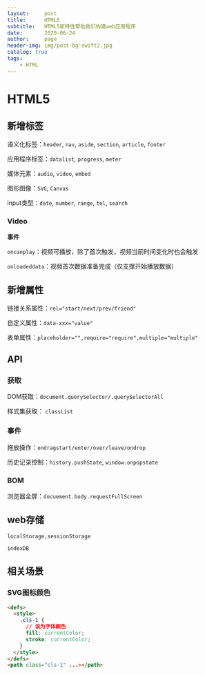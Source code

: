 ```yaml
---
layout:     post
title:      HTML5
subtitle:   HTML5新特性帮助我们构建web应用程序
date:       2020-06-24
author:     page
header-img: img/post-bg-swift2.jpg
catalog: true
tags:
    - HTML
---
```


# HTML5

## 新增标签

语义化标签：`header`, `nav`, `aside`, `section`, `article`, `footer`

应用程序标签：`datalist`, `progress`, `meter`

媒体元素：`audio`, `video`, `embed`

图形图像：`SVG`, `Canvas`

input类型：`date`, `number`, `range`, `tel`, `search`

### Video

**事件**

`oncanplay`：视频可播放，除了首次触发，视频当前时间变化时也会触发

`onloadeddata`：视频首次数据准备完成（仅支撑开始播放数据）

## 新增属性

链接关系属性：`rel="start/next/prev/friend"`

自定义属性：`data-xxx="value"`

表单属性：`placeholder="",require="require",multiple="multiple"`

## API

### 获取

DOM获取：`document.querySelector/.querySelectorAll`

样式集获取： `classList`

### 事件

拖放操作：`ondragstart/enter/over/leave/ondrop`

历史记录控制：`history.pushState`, `window.onpopstate`

### BOM

浏览器全屏：`docuement.body.requestFullScreen`

## web存储

`localStorage,sessionStorage`

`indexDB`

## 相关场景

### SVG图标颜色

```html
<defs>
  <style>
    .cls-1 {
      // 设为字体颜色
      fill: currentColor;
      stroke: currentColor;
    }
  </style>
</defs>
<path class="cls-1" ...></path>
```

# 